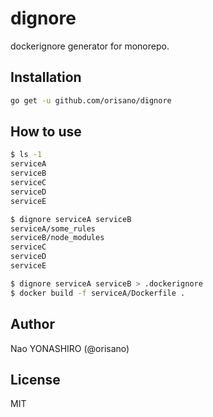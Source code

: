 # dignore
dockerignore generator for monorepo.

## Installation
```bash
go get -u github.com/orisano/dignore
```

## How to use
```bash
$ ls -1
serviceA
serviceB
serviceC
serviceD
serviceE

$ dignore serviceA serviceB
serviceA/some_rules
serviceB/node_modules
serviceC
serviceD
serviceE

$ dignore serviceA serviceB > .dockerignore
$ docker build -f serviceA/Dockerfile .
```

## Author
Nao YONASHIRO (@orisano)

## License
MIT
